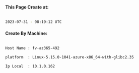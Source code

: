 
   
#### This Page Create at:

```bash

2023-07-31 - 08:19:12 UTC

```

#### Create By Machine:

```bash

Host Name : fv-az365-492

platform  : Linux-5.15.0-1041-azure-x86_64-with-glibc2.35

Ip Local  : 10.1.0.162

```

